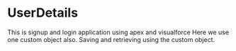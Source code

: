 # UserDetails
This is signup and login application using apex and visualforce
Here we use one custom object also.
Saving and retrieving using the custom object.
